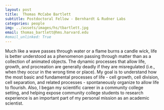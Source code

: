 ```yaml
---
layout: post
title:  Thomas McCabe Bartlett
subtitle: Postdoctoral Fellow - Bernhardt & Rudner Labs
categories: people
img: ../assets/images/hs/tbartlett.jpg
email: thomas_bartlett@hms.harvard.edu
#email_unlinked: True
---
```


Much like a wave passes through water or a flame burns a candle wick, life is better understood as a phenomenon passing through matter than as a collection of animated objects. The dynamic processes that allow life, growth, and procreation are generally deadly if they are misregulated (i.e., when they occur in the wrong time or place). My goal is to understand how the most basic and fundamental processes of life - cell growth, cell division, cell separation, and related processes - spontaneously organize to allow life to flourish. Also, I began my scientific career in a community college setting, and helping expose community college students to research experience is an important part of my personal mission as an academic scientist.
